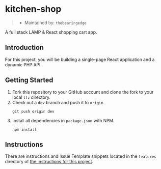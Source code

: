 # kitchen-shop

> - Maintained by: `thebearingedge`

A full stack LAMP & React shopping cart app.

## Introduction

For this project, you will be building a single-page React application and a dynamic PHP API.

## Getting Started

1. Fork this repository to your GitHub account and clone the fork to your local `lfz` directory.
2. Check out a `dev` branch and push it to `origin`.
    ```
    git push origin dev
    ```
3. Install all dependencies in `package.json` with NPM.
    ```
    npm install
    ```

## Instructions

There are instructions and Issue Template snippets located in the `features` directory of [the instructions for this project](https://github.com/Learning-Fuze/wicked-sales-instructions).
